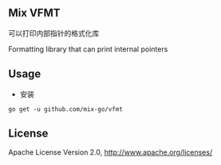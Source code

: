 ## Mix VFMT

可以打印内部指针的格式化库

Formatting library that can print internal pointers

## Usage

- 安装

```
go get -u github.com/mix-go/vfmt
```

## License

Apache License Version 2.0, http://www.apache.org/licenses/
